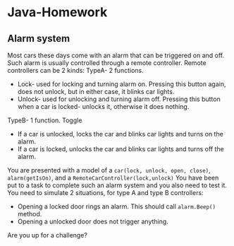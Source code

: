 # Java-Homework

## Alarm system

Most cars these days come with an alarm that can be triggered on and off. Such alarm is usually controlled through
a remote controller. Remote controllers can be 2 kinds:
TypeA- 2 functions. 
- Lock- used for locking and turning alarm on. Pressing this button again, does not unlock, but in either case, it blinks car lights.
- Unlock- used for unlocking and turning alarm off. Pressing this button when a car is locked- unlocks it, otherwise it does nothing.

TypeB- 1 function. 
Toggle
- If a car is unlocked, locks the car and blinks car lights and turns on the alarm.
- If a car is locked, unlocks the car and blinks car lights and turns off the alarm.

You are presented with a model of a `car(lock, unlock, open, close)`, `alarm(getIsOn)`, and a `RemoteCarController(lock,unlock)`
You have been put to a task to complete such an alarm system and you also need to test it.
You need to simulate 2 situations, for type A and type B controllers:
- Opening a locked door rings an alarm. This should call `alarm.Beep()` method.
- Opening a unlocked door does not trigger anything.

Are you up for a challenge?